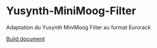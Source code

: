 # Yusynth-MiniMoog-Filter
Adaptation du Yusynth MiniMoog Filter au format Eurorack

[Build document](https://htmlpreview.github.io/?https://github.com/jojo-monk/Yusynth-MiniMoog-Filter/blob/main/ibom.html)

